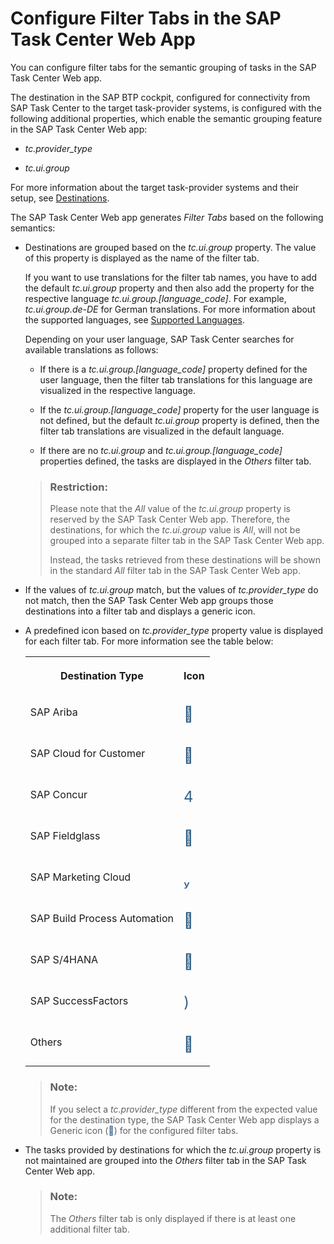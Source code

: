 <!-- loio53157da9e7ed498ea6b30298bf7d5213 -->

<link rel="stylesheet" type="text/css" href="../css/sap-icons.css"/>

# Configure Filter Tabs in the SAP Task Center Web App

You can configure filter tabs for the semantic grouping of tasks in the SAP Task Center Web app.

The destination in the SAP BTP cockpit, configured for connectivity from SAP Task Center to the target task-provider systems, is configured with the following additional properties, which enable the semantic grouping feature in the SAP Task Center Web app:

-   *tc.provider\_type*

-   *tc.ui.group*


For more information about the target task-provider systems and their setup, see [Destinations](destinations-3470733.md).

The SAP Task Center Web app generates *Filter Tabs* based on the following semantics:

-   Destinations are grouped based on the *tc.ui.group* property. The value of this property is displayed as the name of the filter tab.

    If you want to use translations for the filter tab names, you have to add the default *tc.ui.group* property and then also add the property for the respective language *tc.ui.group.\[language\_code\]*. For example, *tc.ui.group.de-DE* for German translations. For more information about the supported languages, see [Supported Languages](../10-what-is/supported-languages-c66c693.md).

    Depending on your user language, SAP Task Center searches for available translations as follows:

    -   If there is a *tc.ui.group.\[language\_code\]* property defined for the user language, then the filter tab translations for this language are visualized in the respective language.

    -   If the *tc.ui.group.\[language\_code\]* property for the user language is not defined, but the default *tc.ui.group* property is defined, then the filter tab translations are visualized in the default language.

    -   If there are no *tc.ui.group* and *tc.ui.group.\[language\_code\]* properties defined, the tasks are displayed in the *Others* filter tab.


    > ### Restriction:  
    > Please note that the *All* value of the *tc.ui.group* property is reserved by the SAP Task Center Web app. Therefore, the destinations, for which the *tc.ui.group* value is *All*, will not be grouped into a separate filter tab in the SAP Task Center Web app.
    > 
    > Instead, the tasks retrieved from these destinations will be shown in the standard *All* filter tab in the SAP Task Center Web app.

-   If the values of *tc.ui.group* match, but the values of *tc.provider\_type* do not match, then the SAP Task Center Web app groups those destinations into a filter tab and displays a generic icon.

-   A predefined icon based on *tc.provider\_type* property value is displayed for each filter tab. For more information see the table below:


    <table>
    <tr>
    <th valign="top">

    Destination Type


    
    </th>
    <th valign="top">

    Icon


    
    </th>
    </tr>
    <tr>
    <td valign="top">

    SAP Ariba


    
    </td>
    <td valign="top">

    <span style="font-size:24px;line-height: 28px;"><span style="color:#346187;"><span class="SAP-icons"></span></span></span>


    
    </td>
    </tr>
    <tr>
    <td valign="top">

    SAP Cloud for Customer


    
    </td>
    <td valign="top">

    <span style="font-size:24px;line-height: 28px;"><span style="color:#346187;"><span class="SAP-icons"></span></span></span>


    
    </td>
    </tr>
    <tr>
    <td valign="top">

    SAP Concur


    
    </td>
    <td valign="top">

    <span style="font-size:24px;line-height: 28px;"><span style="color:#346187;"><span class="SAP-icons"></span></span></span>


    
    </td>
    </tr>
    <tr>
    <td valign="top">

    SAP Fieldglass


    
    </td>
    <td valign="top">

    <span style="font-size:24px;line-height: 28px;"><span style="color:#346187;"><span class="SAP-icons"></span></span></span>


    
    </td>
    </tr>
    <tr>
    <td valign="top">

    SAP Marketing Cloud


    
    </td>
    <td valign="top">

    <span style="font-size:24px;line-height: 28px;"><span style="color:#346187;"><span class="SAP-icons"></span></span></span>


    
    </td>
    </tr>
    <tr>
    <td valign="top">

    SAP Build Process Automation


    
    </td>
    <td valign="top">

    <span style="font-size:24px;line-height: 28px;"><span style="color:#346187;"><span class="SAP-icons"></span></span></span>


    
    </td>
    </tr>
    <tr>
    <td valign="top">

    SAP S/4HANA


    
    </td>
    <td valign="top">

    <span style="font-size:24px;line-height: 28px;"><span style="color:#346187;"><span class="SAP-icons"></span></span></span>


    
    </td>
    </tr>
    <tr>
    <td valign="top">

    SAP SuccessFactors


    
    </td>
    <td valign="top">

    <span style="font-size:24px;line-height: 28px;"><span style="color:#346187;"><span class="SAP-icons"></span></span></span>


    
    </td>
    </tr>
    <tr>
    <td valign="top">

    Others


    
    </td>
    <td valign="top">

    <span style="font-size:24px;line-height: 28px;"><span style="color:#346187;"><span class="SAP-icons"></span></span></span>


    
    </td>
    </tr>
    </table>
    
    > ### Note:  
    > If you select a *tc.provider\_type* different from the expected value for the destination type, the SAP Task Center Web app displays a Generic icon \(<span style="color:#346187;"><span class="SAP-icons"></span></span>\) for the configured filter tabs.

-   The tasks provided by destinations for which the *tc.ui.group* property is not maintained are grouped into the *Others* filter tab in the SAP Task Center Web app.

    > ### Note:  
    > The *Others* filter tab is only displayed if there is at least one additional filter tab.


